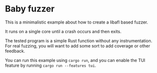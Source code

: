 # Baby fuzzer

This is a minimalistic example about how to create a libafl based fuzzer.

It runs on a single core until a crash occurs and then exits.

The tested program is a simple Rust function without any instrumentation.
For real fuzzing, you will want to add some sort to add coverage or other feedback.

You can run this example using `cargo run`, and you can enable the TUI feature by running `cargo run --features tui`.


